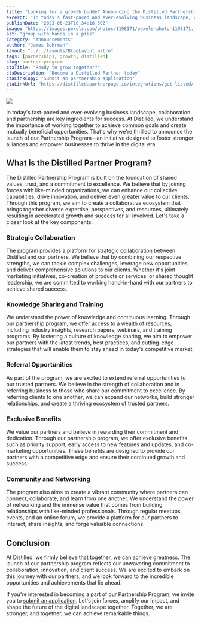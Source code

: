 ```yaml
---
title: "Looking for a growth buddy? Announcing the Distilled Partnership Program 🌱"
excerpt: "In today's fast-paced and ever-evolving business landscape, collaboration and partnership are key ingredients for success."
publishDate: "2023-06-23T10:34:16.50Z"
image: "https://images.pexels.com/photos/1198171/pexels-photo-1198171.jpeg?auto=compress&cs=tinysrgb&w=800"
alt: "group with hands in a pile"
category: "Announcements"
author: "James Bohrman"
layout: "../../layouts/BlogLayout.astro"
tags: [parnerships, growth, distilled]
slug: partner-program
ctaTitle: "Ready to grow together?"
ctaDescription: "Become a Distilled Partner today"
ctaLinkCopy: "Submit an partnership application"
ctaLinkUrl: "https://distilled.partnerpage.io/integrations/get-listed/form"
---
```


![](https://images.pexels.com/photos/1198171/pexels-photo-1198171.jpeg?auto=compress&cs=tinysrgb&w=800")

In today's fast-paced and ever-evolving business landscape, collaboration and partnership are key ingredients for success. At Distilled, we understand the importance of working together to achieve common goals and create mutually beneficial opportunities. That's why we're thrilled to announce the launch of our Partnership Program—an initiative designed to foster stronger alliances and empower businesses to thrive in the digital era.

## What is the Distilled Partner Program?

The Distilled Partnership Program is built on the foundation of shared values, trust, and a commitment to excellence. We believe that by joining forces with like-minded organizations, we can enhance our collective capabilities, drive innovation, and deliver even greater value to our clients. Through this program, we aim to create a collaborative ecosystem that brings together diverse expertise, perspectives, and resources, ultimately resulting in accelerated growth and success for all involved. Let's take a closer look at the key components.

### Strategic Collaboration

The program provides a platform for strategic collaboration between Distilled and our partners. We believe that by combining our respective strengths, we can tackle complex challenges, leverage new opportunities, and deliver comprehensive solutions to our clients. Whether it's joint marketing initiatives, co-creation of products or services, or shared thought leadership, we are committed to working hand-in-hand with our partners to achieve shared success.

### Knowledge Sharing and Training

We understand the power of knowledge and continuous learning. Through our partnership program, we offer access to a wealth of resources, including industry insights, research papers, webinars, and training programs. By fostering a culture of knowledge sharing, we aim to empower our partners with the latest trends, best practices, and cutting-edge strategies that will enable them to stay ahead in today's competitive market.

### Referral Opportunities

As part of the program, we are excited to extend referral opportunities to our trusted partners. We believe in the strength of collaboration and in referring business to those who share our commitment to excellence. By referring clients to one another, we can expand our networks, build stronger relationships, and create a thriving ecosystem of trusted partners.

### Exclusive Benefits

We value our partners and believe in rewarding their commitment and dedication. Through our partnership program, we offer exclusive benefits such as priority support, early access to new features and updates, and co-marketing opportunities. These benefits are designed to provide our partners with a competitive edge and ensure their continued growth and success.

### Community and Networking

The program also aims to create a vibrant community where partners can connect, collaborate, and learn from one another. We understand the power of networking and the immense value that comes from building relationships with like-minded professionals. Through regular meetups, events, and an online forum, we provide a platform for our partners to interact, share insights, and forge valuable connections.

## Conclusion

At Distilled, we firmly believe that together, we can achieve greatness. The launch of our partnership program reflects our unwavering commitment to collaboration, innovation, and client success. We are excited to embark on this journey with our partners, and we look forward to the incredible opportunities and achievements that lie ahead.

If you're interested in becoming a part of our Partnership Program, we invite you to [submit an application](https://distilled.partnerpage.io/integrations/get-listed/form). Let's join forces, amplify our impact, and shape the future of the digital landscape together. Together, we are stronger, and together, we can achieve remarkable things.